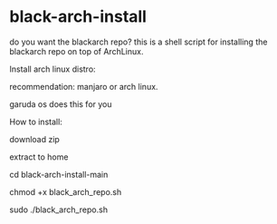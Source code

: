 # black-arch-install
do you want the blackarch repo? this is a shell script for installing the blackarch repo on top of ArchLinux.

Install arch linux distro:

recommendation: manjaro or arch linux.

garuda os does this for you

How to install: 

download zip 

extract to home 

cd black-arch-install-main

chmod +x black_arch_repo.sh

sudo ./black_arch_repo.sh



